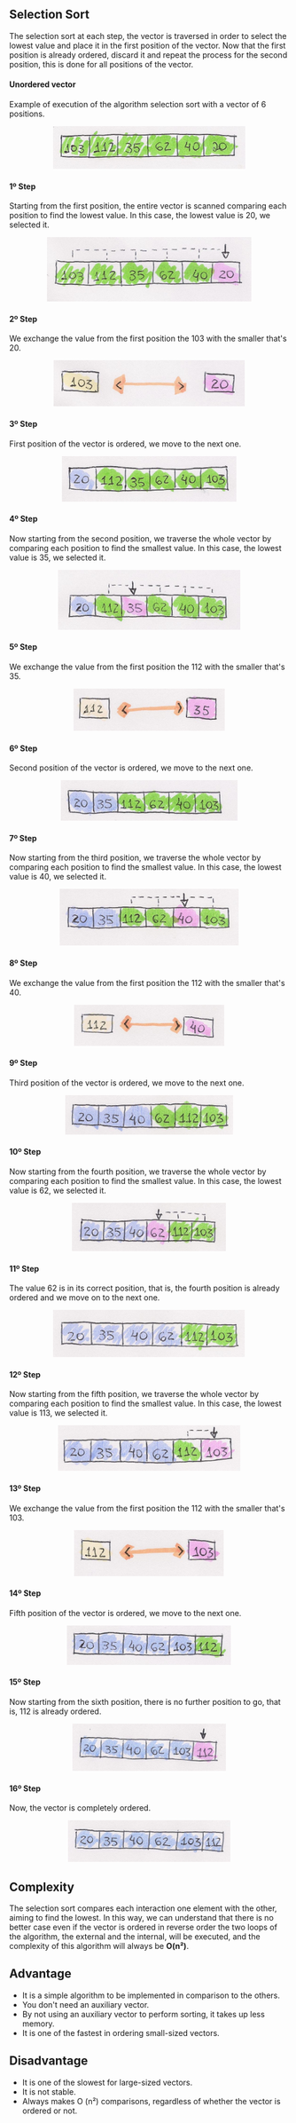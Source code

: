 ## Selection Sort

The selection sort at each step, the vector is traversed in order to select the lowest value and place it in the first position of the vector. Now that the first position is already ordered, discard it and repeat the process for the second position, this is done for all positions of the vector.

#### Unordered vector
Example of execution of the algorithm selection sort with a vector of 6 positions.

<p align="center">
  <img src="/images/selection-sort/selection01.png">
</p>

#### 1º Step
Starting from the first position, the entire vector is scanned comparing each position to find the lowest value.
In this case, the lowest value is 20, we selected it.

<p align="center">
  <img src="/images/selection-sort/selection02.png">
</p>

#### 2º Step
We exchange the value from the first position the 103 with the smaller that's 20.

<p align="center">
  <img src="/images/selection-sort/selection03.png">
</p>

#### 3º Step
First position of the vector is ordered, we move to the next one.

<p align="center">
  <img src="/images/selection-sort/selection04.png">
</p>

#### 4º Step
Now starting from the second position, we traverse the whole vector by comparing each position to find the smallest value.
In this case, the lowest value is 35, we selected it.

<p align="center">
  <img src="/images/selection-sort/selection05.png">
</p>

#### 5º Step
We exchange the value from the first position the 112 with the smaller that's 35.

<p align="center">
  <img src="/images/selection-sort/selection06.png">
</p>

#### 6º Step
Second position of the vector is ordered, we move to the next one.

<p align="center">
  <img src="/images/selection-sort/selection07.png">
</p>

#### 7º Step
Now starting from the third position, we traverse the whole vector by comparing each position to find the smallest value.
In this case, the lowest value is 40, we selected it.

<p align="center">
  <img src="/images/selection-sort/selection08.png">
</p>

#### 8º Step
We exchange the value from the first position the 112 with the smaller that's 40.

<p align="center">
  <img src="/images/selection-sort/selection09.png">
</p>

#### 9º Step
Third position of the vector is ordered, we move to the next one.

<p align="center">
  <img src="/images/selection-sort/selection10.png">
</p>

#### 10º Step
Now starting from the fourth position, we traverse the whole vector by comparing each position to find the smallest value.
In this case, the lowest value is 62, we selected it.

<p align="center">
  <img src="/images/selection-sort/selection11.png">
</p>

#### 11º Step
The value 62 is in its correct position, that is, the fourth position is already ordered and we move on to the next one.

<p align="center">
  <img src="/images/selection-sort/selection12.png">
</p>

#### 12º Step
Now starting from the fifth position, we traverse the whole vector by comparing each position to find the smallest value.
In this case, the lowest value is 113, we selected it.

<p align="center">
  <img src="/images/selection-sort/selection13.png">
</p>

#### 13º Step
We exchange the value from the first position the 112 with the smaller that's 103.

<p align="center">
  <img src="/images/selection-sort/selection14.png">
</p>

#### 14º Step
Fifth position of the vector is ordered, we move to the next one.

<p align="center">
  <img src="/images/selection-sort/selection15.png">
</p>

#### 15º Step
Now starting from the sixth position, there is no further position to go, that is, 112 is already ordered.

<p align="center">
  <img src="/images/selection-sort/selection16.png">
</p>

#### 16º Step
Now, the vector is completely ordered.

<p align="center">
  <img src="/images/selection-sort/selection17.png">
</p>

## Complexity

The selection sort compares each interaction one element with the other, aiming to find the lowest. In this way, we can understand that there is no better case even if the vector is ordered in reverse order the two loops of the algorithm, the external and the internal, will be executed, and the complexity of this algorithm will always be **O(n²)**.

## Advantage

* It is a simple algorithm to be implemented in comparison to the others.
* You don't need an auxiliary vector.
* By not using an auxiliary vector to perform sorting, it takes up less memory.
* It is one of the fastest in ordering small-sized vectors.


## Disadvantage

* It is one of the slowest for large-sized vectors.
* It is not stable.
* Always makes O (n²) comparisons, regardless of whether the vector is ordered or not.






